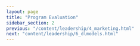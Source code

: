 ```yaml
---
layout: page
title: "Program Evaluation"
sidebar_section: 2
previous: "/content/leadership/4_marketing.html"
next: "content/leadership/6_dlmodels.html"
---
```

